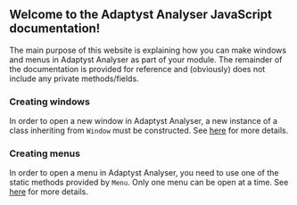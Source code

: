## Welcome to the Adaptyst Analyser JavaScript documentation!

The main purpose of this website is explaining how you can make windows
and menus in Adaptyst Analyser as part of your module. The remainder
of the documentation is provided for reference and (obviously) does
not include any private methods/fields.

### Creating windows
In order to open a new window in Adaptyst Analyser, a new instance
of a class inheriting from `Window` must be constructed. See
[here](Window.html) for more details.

### Creating menus
In order to open a menu in Adaptyst Analyser, you need to use
one of the static methods provided by `Menu`. Only one menu can be
open at a time. See [here](Menu.html) for more details.
